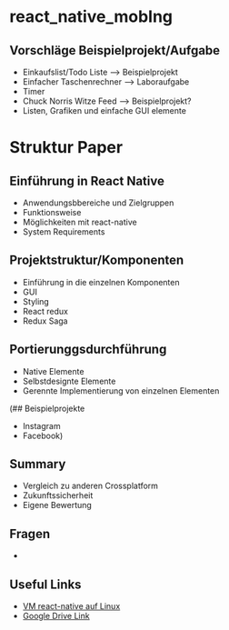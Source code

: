 # react_native_mobIng

## Vorschläge Beispielprojekt/Aufgabe
- Einkaufslist/Todo Liste --> Beispielprojekt
- Einfacher Taschenrechner --> Laboraufgabe
- Timer
- Chuck Norris Witze Feed --> Beispielprojekt?
- Listen, Grafiken und einfache GUI elemente

# Struktur Paper

## Einführung in React Native
- Anwendungsbbereiche und Zielgruppen
- Funktionsweise
- Möglichkeiten mit react-native
- System Requirements

## Projektstruktur/Komponenten
 - Einführung in die einzelnen Komponenten
 - GUI
 - Styling
 - React redux
 - Redux Saga
 
## Portierunggsdurchführung
- Native Elemente
- Selbstdesignte Elemente
- Gerennte Implementierung von einzelnen Elementen

(## Beispielprojekte
- Instagram
- Facebook)

## Summary
- Vergleich zu anderen Crossplatform
- Zukunftssicherheit
- Eigene Bewertung

## Fragen
- 


## Useful Links
- [VM react-native auf Linux](https://shift.infinite.red/painless-react-native-setup-for-mac-windows-linux-39e2e4d58d89)
- [Google Drive Link](https://drive.google.com/drive/folders/18QykywX-UXWcNFHtz2C_kz7r7kx44Jvr)

